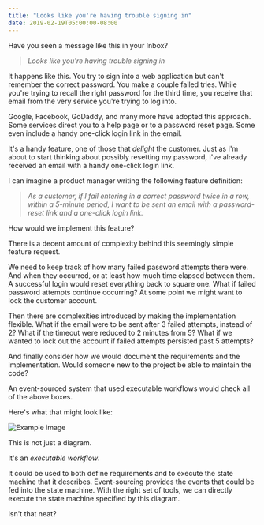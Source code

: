 ```yaml
---
title: "Looks like you're having trouble signing in"
date: 2019-02-19T05:00:00-08:00
---
```


Have you seen a message like this in your Inbox?

> _Looks like you're having trouble signing in_

It happens like this. You try to sign into a web application but can't remember the correct password. You make a couple failed tries. While you're trying to recall the right password for the third time, you receive that email from the very service you're trying to log into.

Google, Facebook, GoDaddy, and many more have adopted this approach. Some services direct you to a help page or to a password reset page. Some even include a handy one-click login link in the email.

It's a handy feature, one of those that _delight_ the customer. Just as I'm about to start thinking about possibly resetting my password, I've already received an email with a handy one-click login link.

I can imagine a product manager writing the following feature definition:

> _As a customer, if I fail entering in a correct password twice in a row, within a 5-minute period, I want to be sent an email with a password-reset link and a one-click login link._

How would we implement this feature?

There is a decent amount of complexity behind this seemingly simple feature request.

We need to keep track of how many failed password attempts there were. And when they occurred, or at least how much time elapsed between them. A successful login would reset everything back to square one. What if failed password attempts continue occurring? At some point we might want to lock the customer account.

Then there are complexities introduced by making the implementation flexible. What if the email were to be sent after 3 failed attempts, instead of 2? What if the timeout were reduced to 2 minutes from 5? What if we wanted to lock out the account if failed attempts persisted past 5 attempts?

And finally consider how we would document the requirements and the implementation. Would someone new to the project be able to maintain the code?

An event-sourced system that used executable workflows would check all of the above boxes.

Here's what that might look like:

![Example image](/images/articles/2019/02/19/trouble-signing-in.png)

This is not just a diagram.

It's an _executable workflow_.

It could be used to both define requirements and to execute the state machine that it describes. Event-sourcing provides the events that could be fed into the state machine. With the right set of tools, we can directly execute the state machine specified by this diagram.

Isn't that neat?
